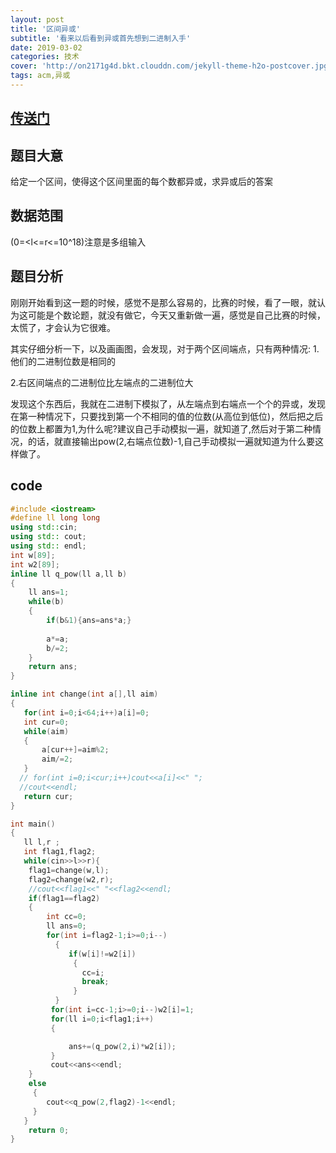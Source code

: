 ```yaml
---
layout: post
title: '区间异或'
subtitle: '看来以后看到异或首先想到二进制入手'
date: 2019-03-02
categories: 技术
cover: 'http://on2171g4d.bkt.clouddn.com/jekyll-theme-h2o-postcover.jpg'
tags: acm,异或
---
```


## [传送门](https://ac.nowcoder.com/acm/contest/332/G)

## 题目大意

给定一个区间，使得这个区间里面的每个数都异或，求异或后的答案

## 数据范围

(0=<l<=r<=10^18)注意是多组输入

## 题目分析

刚刚开始看到这一题的时候，感觉不是那么容易的，比赛的时候，看了一眼，就认为这可能是个数论题，就没有做它，今天又重新做一遍，感觉是自己比赛的时候，太慌了，才会认为它很难。

其实仔细分析一下，以及画画图，会发现，对于两个区间端点，只有两种情况:
1.他们的二进制位数是相同的

2.右区间端点的二进制位比左端点的二进制位大

发现这个东西后，我就在二进制下模拟了，从左端点到右端点一个个的异或，发现在第一种情况下，只要找到第一个不相同的值的位数(从高位到低位)，然后把之后的位数上都置为1,为什么呢?建议自己手动模拟一遍，就知道了,然后对于第二种情况，的话，就直接输出pow(2,右端点位数)-1,自己手动模拟一遍就知道为什么要这样做了。

## code

```cpp
#include <iostream>
#define ll long long
using std::cin;
using std:: cout;
using std:: endl;
int w[89];
int w2[89];
inline ll q_pow(ll a,ll b)
{
    ll ans=1;
    while(b)
    {
        if(b&1){ans=ans*a;}
        
        a*=a;
        b/=2;
    }
    return ans;
}

inline int change(int a[],ll aim)
{
   for(int i=0;i<64;i++)a[i]=0;
   int cur=0;
   while(aim)
   {
       a[cur++]=aim%2;
       aim/=2;
   }
  // for(int i=0;i<cur;i++)cout<<a[i]<<" ";
  //cout<<endl;
   return cur;
}

int main()
{
   ll l,r ;
   int flag1,flag2;
   while(cin>>l>>r){
    flag1=change(w,l);
    flag2=change(w2,r);
    //cout<<flag1<<" "<<flag2<<endl;
    if(flag1==flag2)
    {
        int cc=0;
        ll ans=0;
        for(int i=flag2-1;i>=0;i--)
          {
             if(w[i]!=w2[i])
              {
                cc=i;
                break;
              }
          }
         for(int i=cc-1;i>=0;i--)w2[i]=1;
         for(ll i=0;i<flag1;i++)
         {

             ans+=(q_pow(2,i)*w2[i]);
         }
         cout<<ans<<endl;
    }
    else 
     {
        cout<<q_pow(2,flag2)-1<<endl;
     }
   }
    return 0;
}


```